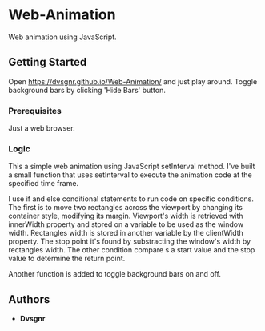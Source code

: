 # Web-Animation

Web animation using JavaScript. 

## Getting Started

Open https://dvsgnr.github.io/Web-Animation/ and just play around. Toggle background bars by clicking 'Hide Bars' button.

### Prerequisites

Just a web browser.

### Logic

This a simple web animation using JavaScript setInterval method. I've built a small function that uses setInterval to execute the animation code at the specified time frame.

I use if and else conditional statements to run code on specific conditions. The first is to move two rectangles across the viewport by changing its container style, modifying its margin. Viewport's width is retrieved with innerWidth property and stored on a variable to be used as the window width. Rectangles width is stored in another variable by the clientWidth property. The stop point it's found by substracting the window's width by rectangles width. The other condition compare s a start value and the stop value to determine the return point.

Another function is added to toggle background bars on and off.

## Authors

* **Dvsgnr**
